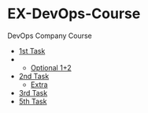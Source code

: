 # EX-DevOps-Course
DevOps Company Course


- [1st Task](Task01%2FREADME.md)
- - [Optional 1+2](Task01%2FREADME-OPT.md)
- [2nd Task](Task02%2FREADME.md)
  - [Extra](Task02%2FREADME-EXTRA.md)
- [3rd Task](Task03%2FREADME.md)
- [5th Task](Task05%2FREADME.md)